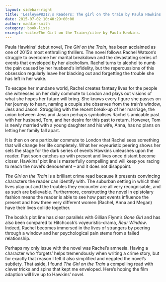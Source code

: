 ```yaml
---
layout: sidebar-right
title: 'Lesley&#8217;s Readers: The girl on the train by Paula Hawkins'
date: 2015-07-02 10:40:29+00:00
author: maddie-smith
category: book-lists
excerpt: <cite>The Girl on the Train</cite> by Paula Hawkins.
---
```

Paula Hawkins’ debut novel, <cite>The Girl on the Train</cite>, has been acclaimed as one of 2015’s most enthralling thrillers. The novel follows Rachel Watson’s struggle to overcome her marital breakdown and the devastating series of events that enveloped by her alcoholism. Rachel turns to alcohol to numb the pain caused by her husband’s infidelity, but the repercussions of this obsession regularly leave her blacking out and forgetting the trouble she has left in her wake.

To escape her mundane world, Rachel creates fantasy lives for the people she witnesses on her daily commute to London and plays out visions of what she hopes her future will bring. She knows every figure she passes on her journey to heart, naming a couple she observes from the train’s window, Jess and Jason. Struggling with the recent break-up of her marriage, the union between Jess and Jason perhaps symbolises Rachel’s amicable past with her husband, Tom, and her desire for this past to return. However, Tom is newly married with a young daughter and his wife, Anna, has no plans on letting her family fall apart.

It is then on one particular commute to London that Rachel sees something that will change her life completely. What her voyeuristic peering shows her sets the stage for the dark series of events Hawkins unleashes upon the reader. Past soon catches up with present and lives once distant become closer. Hawkins’ plot line is masterfully compelling and will keep you racing to reach the novel’s denouement – and it does not disappoint.

<cite>The Girl on the Train</cite> is a brilliant crime read because it presents convincing characters the reader can identify with. The suburban setting in which their lives play out and the troubles they encounter are all very recognisable, and as such are believable. Furthermore, constructing the novel in epistolary fashion means the reader is able to see how past events influence the present and how three very different women (Rachel, Anna and Megan) have their lives collide together.

The book’s plot line has clear parallels with Gillian Flynn’s <cite>Gone Girl</cite> and has also been compared to Hitchcock’s voyeuristic-drama, <cite>Rear Window</cite>. Indeed, Rachel becomes immersed in the lives of strangers by peering through a window and her psychological pain stems from a failed relationship.

Perhaps my only issue with the novel was Rachel’s amnesia. Having a character who ‘forgets’ helps tremendously when writing a crime story, but for exactly that reason I felt it also simplified and negated the novel’s subtlety. That aside, I found <cite>The Girl on the Train</cite> a compelling read with clever tricks and spins that kept me enveloped. Here’s hoping the film adaption will live up to Hawkins’ novel.
